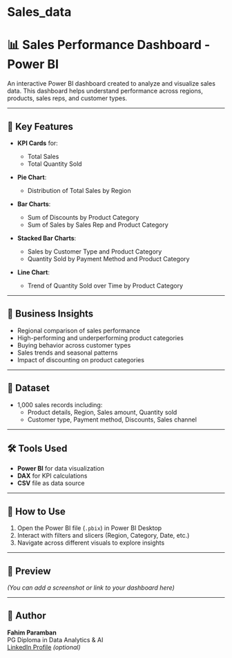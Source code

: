 # Sales_data
# 📊 Sales Performance Dashboard - Power BI

An interactive Power BI dashboard created to analyze and visualize sales data. This dashboard helps understand performance across regions, products, sales reps, and customer types.

---

## 🚀 Key Features

- **KPI Cards** for:
  - Total Sales
  - Total Quantity Sold

- **Pie Chart**:
  - Distribution of Total Sales by Region

- **Bar Charts**:
  - Sum of Discounts by Product Category
  - Sum of Sales by Sales Rep and Product Category

- **Stacked Bar Charts**:
  - Sales by Customer Type and Product Category
  - Quantity Sold by Payment Method and Product Category

- **Line Chart**:
  - Trend of Quantity Sold over Time by Product Category

---

## 🎯 Business Insights

- Regional comparison of sales performance
- High-performing and underperforming product categories
- Buying behavior across customer types
- Sales trends and seasonal patterns
- Impact of discounting on product categories

---

## 📁 Dataset

- 1,000 sales records including:
  - Product details, Region, Sales amount, Quantity sold
  - Customer type, Payment method, Discounts, Sales channel

---

## 🛠 Tools Used

- **Power BI** for data visualization
- **DAX** for KPI calculations
- **CSV** file as data source

---

## 🧭 How to Use

1. Open the Power BI file (`.pbix`) in Power BI Desktop
2. Interact with filters and slicers (Region, Category, Date, etc.)
3. Navigate across different visuals to explore insights

---

## 📎 Preview

*(You can add a screenshot or link to your dashboard here)*

---

## 🧠 Author

**Fahim Paramban**  
PG Diploma in Data Analytics & AI  
[LinkedIn Profile](#) *(optional)*

